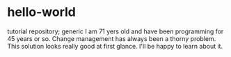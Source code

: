 # hello-world
tutorial repository; generic
I am 71 yers old and have been programming for 45 years or so. Change management has always been a thorny problem. This solution looks really good at first glance. I'll be happy to learn about it.
